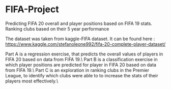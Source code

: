 # FIFA-Project
Predicting FIFA 20 overall and player positions based on FIFA 19 stats. Ranking clubs based on their 5 year performance

The dataset was taken from kaggle-FIFA dataset. It can be found here : https://www.kaggle.com/stefanoleone992/fifa-20-complete-player-dataset/

Part A is a regression exercise, that predicts the overall values of players in FIFA 20 based on data from FIFA 19.\\
Part B is a classification exercise in which player positions are predicted for player in FIFA 20 based on data from FIFA 19.\\
Part C is an exploration in ranking clubs in the Premier League, to identify which clubs were able to to increase the stats of their players most effectively.\\
